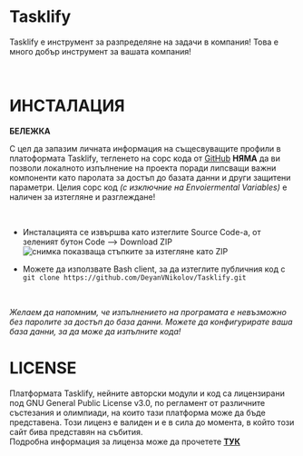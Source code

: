 # Tasklify

Tasklify е инструмент за разпределяне на задачи в компания!
Това е много добър инструмент за вашата компания!

<br>

# ИНСТАЛАЦИЯ

**БЕЛЕЖКА**

С цел да запазим личната информация на същесвуващите профили в платоформата Tasklify, тегленето на сорс кода от [GitHub](https://github.com/DeyanVNikolov/Tasklify) **НЯМА** да ви позволи локалното изпълнение на проекта поради липсващи важни компоненти като паролата за достъп до базата данни и други защитени параметри. Целия сорс код *(с изключние на Envoiermental Variables)* е наличен за изтегляне и разглеждане!

<br>
   
- Инсталацията се извършва като изтеглите Source Code-а, от зеленият бутон Code --> Download ZIP
![снимка показваща стъпките за изтегляне като ZIP](https://i.imgur.com/QSdYnOw.png)

- Можете да използвате Bash client, за да изтеглите публичния код с <br>
`git clone https://github.com/DeyanVNikolov/Tasklify.git`
<br>

*Желаем да напомним, че изпълнението на програмата е невъзможно без паролите за достъп до база данни.*
*Можете да конфигурирате ваша база данни, за да може да изпълните кода!*

# LICENSE

Платформата Tasklify, нейните авторски модули и код са лицензирани под GNU General Public License v3.0, по регламент от различните състезания и олимпиади, на които тази платформа може да бъде представена. Този лиценз е валиден и е в сила до момента, в който този сайт бива представян на събития.
<br>
Подробна информация за лиценза може да прочетете **[ТУК](https://github.com/DeyanVNikolov/Tasklify/blob/master/LICENSE)**


